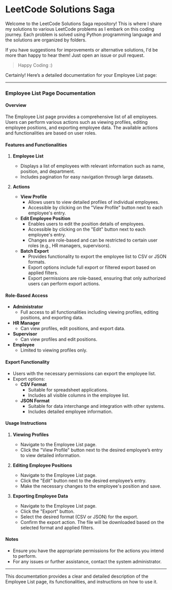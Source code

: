 # LeetCode Solutions Saga
Welcome to the LeetCode Solutions Saga repository! This is where I share my solutions to various LeetCode problems as I embark on this coding journey. Each problem is solved using Python programming language and the solutions are organized by folders.

If you have suggestions for improvements or alternative solutions, I'd be more than happy to hear them! Just open an issue or pull request.

> Happy Coding :)

Certainly! Here’s a detailed documentation for your Employee List page:

---

### Employee List Page Documentation

#### Overview
The Employee List page provides a comprehensive list of all employees. Users can perform various actions such as viewing profiles, editing employee positions, and exporting employee data. The available actions and functionalities are based on user roles.

#### Features and Functionalities

1. **Employee List**
   - Displays a list of employees with relevant information such as name, position, and department.
   - Includes pagination for easy navigation through large datasets.

2. **Actions**
   - **View Profile**
     - Allows users to view detailed profiles of individual employees.
     - Accessible by clicking on the "View Profile" button next to each employee's entry.
   - **Edit Employee Position**
     - Enables users to edit the position details of employees.
     - Accessible by clicking on the "Edit" button next to each employee's entry.
     - Changes are role-based and can be restricted to certain user roles (e.g., HR managers, supervisors).
   - **Batch Export**
     - Provides functionality to export the employee list to CSV or JSON formats.
     - Export options include full export or filtered export based on applied filters.
     - Export permissions are role-based, ensuring that only authorized users can perform export actions.

#### Role-Based Access
- **Administrator**
  - Full access to all functionalities including viewing profiles, editing positions, and exporting data.
- **HR Manager**
  - Can view profiles, edit positions, and export data.
- **Supervisor**
  - Can view profiles and edit positions.
- **Employee**
  - Limited to viewing profiles only.

#### Export Functionality
- Users with the necessary permissions can export the employee list.
- Export options:
  - **CSV Format**
    - Suitable for spreadsheet applications.
    - Includes all visible columns in the employee list.
  - **JSON Format**
    - Suitable for data interchange and integration with other systems.
    - Includes detailed employee information.

#### Usage Instructions

1. **Viewing Profiles**
   - Navigate to the Employee List page.
   - Click the "View Profile" button next to the desired employee’s entry to view detailed information.

2. **Editing Employee Positions**
   - Navigate to the Employee List page.
   - Click the "Edit" button next to the desired employee’s entry.
   - Make the necessary changes to the employee's position and save.

3. **Exporting Employee Data**
   - Navigate to the Employee List page.
   - Click the "Export" button.
   - Select the desired format (CSV or JSON) for the export.
   - Confirm the export action. The file will be downloaded based on the selected format and applied filters.

#### Notes
- Ensure you have the appropriate permissions for the actions you intend to perform.
- For any issues or further assistance, contact the system administrator.

---

This documentation provides a clear and detailed description of the Employee List page, its functionalities, and instructions on how to use it.
